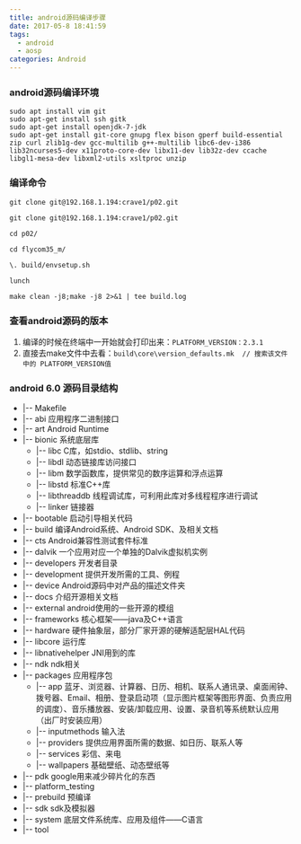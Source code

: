 ```yaml
---
title: android源码编译步骤
date: 2017-05-8 18:41:59
tags:
  - android
  - aosp
categories: Android
---
```


### android源码编译环境
```
sudo apt install vim git
sudo apt-get install ssh gitk
sudo apt-get install openjdk-7-jdk
sudo apt-get install git-core gnupg flex bison gperf build-essential zip curl zlib1g-dev gcc-multilib g++-multilib libc6-dev-i386 lib32ncurses5-dev x11proto-core-dev libx11-dev lib32z-dev ccache libgl1-mesa-dev libxml2-utils xsltproc unzip
```

### 编译命令
```
git clone git@192.168.1.194:crave1/p02.git

git clone git@192.168.1.194:crave1/p02.git

cd p02/

cd flycom35_m/

\. build/envsetup.sh

lunch

make clean -j8;make -j8 2>&1 | tee build.log
```

### 查看android源码的版本
1. 编译的时候在终端中一开始就会打印出来：`PLATFORM_VERSION：2.3.1`
2. 直接去make文件中去看：`build\core\version_defaults.mk  // 搜索该文件中的 PLATFORM_VERSION值`

### android 6.0 源码目录结构
* |-- Makefile
* |-- abi 应用程序二进制接口
* |-- art Android Runtime
* |-- bionic 系统底层库
    * |-- libc  C库，如stdio、stdlib、string
    * |-- libdl  动态链接库访问接口
    * |-- libm 数学函数库，提供常见的数序运算和浮点运算
    * |-- libstd 标准C++库
    * |-- libthreaddb 线程调试库，可利用此库对多线程程序进行调试
    * |-- linker 链接器
* |-- bootable 启动引导相关代码
* |-- build 编译Android系统、Android SDK、及相关文档
* |-- cts Android兼容性测试套件标准
* |-- dalvik 一个应用对应一个单独的Dalvik虚拟机实例
* |-- developers 开发者目录
* |-- development 提供开发所需的工具、例程
* |-- device Android源码中对产品的描述文件夹
* |-- docs 介绍开源相关文档
* |-- external android使用的一些开源的模组
* |-- frameworks 核心框架——java及C++语言
* |-- hardware 硬件抽象层，部分厂家开源的硬解适配层HAL代码
* |-- libcore  运行库
* |-- libnativehelper JNI用到的库
* |-- ndk ndk相关
* |-- packages 应用程序包
    * |-- app 蓝牙、浏览器、计算器、日历、相机、联系人通讯录、桌面闹钟、拨号器、Email、相册、登录启动项（显示图片框架等图形界面、负责应用的调度）、音乐播放器、安装/卸载应用、设置、录音机等系统默认应用（出厂时安装应用）
    * |-- inputmethods 输入法
    * |-- providers 提供应用界面所需的数据、如日历、联系人等
    * |-- services 彩信、来电
    * |-- wallpapers 基础壁纸、动态壁纸等
* |-- pdk google用来减少碎片化的东西
* |-- platform_testing
* |-- prebuild 预编译
* |-- sdk sdk及模拟器
* |-- system 底层文件系统库、应用及组件——C语言
* |-- tool
